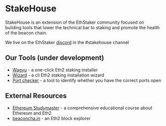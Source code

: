 # StakeHouse

StakeHouse is an extension of the EthStaker community focused on building tools that lower the technical bar to staking and promote the health of the beacon chain.

We live on the EthStaker [discord](https://invite.gg/ethstaker) in the #stakehouse channel

## Our Tools (under development)

 - [Wagyu](https://github.com/stake-house/wagyu) - a one-click Eth2 staking installer
 - [Wizard](https://github.com/remyroy/eth2-validator-wizard) - a cli Eth2 staking installation wizard
 - [Port checker](https://github.com/ethstaker-core/eth2-client-port-checker) - a tool to identify whether you have the correct ports open


## External Resources
 - [Ethereum Studymaster](https://ethereumstudymaster.com/) - a comprehensive educational course about Ethereum and Eth2
 - [beaconcha.in](https://www.beaconcha.in/) - an Eth2 block explorer

